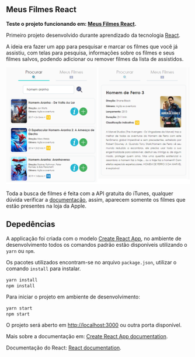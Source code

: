 ## Meus Filmes React

**Teste o projeto funcionando em: [Meus Filmes React](https://rhenandias.github.io/meus-filmes-react/).**

Primeiro projeto desenvolvido durante aprendizado da tecnologia [React](https://pt-br.reactjs.org/).

A ideia era fazer um app para pesquisar e marcar os filmes que você já assistiu, com telas para pesquisa, informações sobre os filmes e seus filmes salvos, podendo adicionar ou remover filmes da lista de assistidos. 

<img src="/docs/img_example.png"> 

Toda a busca de filmes é feita com a API gratuita do iTunes, qualquer dúvida verificar a [documentação](https://affiliate.itunes.apple.com/resources/documentation/itunes-store-web-service-search-api/), assim, aparecem somente os filmes que estão presentes na loja da Apple.

## Depedências 

A applicação foi criada com o modelo [Create React App](https://github.com/facebook/create-react-app), no ambiente de desenvolvimento todos os comandos padrão estão disponíveis utilizando o `yarn` ou `npm`.

Os pacotes utilizados encontram-se no arquivo `package.json`, utilizar o comando `install` para instalar.

```
yarn install
npm install
```

Para iniciar o projeto em ambiente de desenvolvimento:

```
yarn start
npm start 
```

O projeto será aberto em [http://localhost:3000](http://localhost:3000) ou outra porta disponível.

Mais sobre a documentação em: [Create React App documentation](https://facebook.github.io/create-react-app/docs/getting-started).

Documentação do React: [React documentation](https://reactjs.org/).

